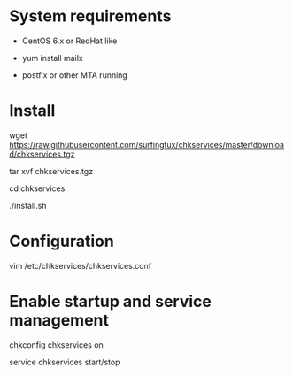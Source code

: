 System requirements
=====
- CentOS 6.x or RedHat like

- yum install mailx

- postfix or other MTA running

Install
=====

wget https://raw.githubusercontent.com/surfingtux/chkservices/master/download/chkservices.tgz

tar xvf chkservices.tgz

cd chkservices

./install.sh


Configuration
=====

vim /etc/chkservices/chkservices.conf


Enable startup and service management
=====

chkconfig chkservices on

service chkservices start/stop
